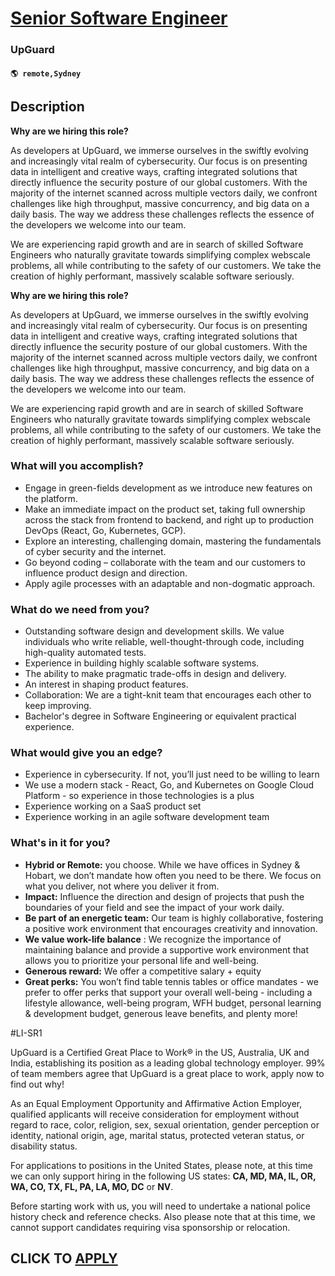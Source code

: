 # [Senior Software Engineer](https://www.remotewlb.com/apply/senior-software-engineer-133409)  
### UpGuard  
#### `🌎 remote,Sydney`  

## Description

 **Why are we hiring this role?**

As developers at UpGuard, we immerse ourselves in the swiftly evolving and increasingly vital realm of cybersecurity. Our focus is on presenting data in intelligent and creative ways, crafting integrated solutions that directly influence the security posture of our global customers. With the majority of the internet scanned across multiple vectors daily, we confront challenges like high throughput, massive concurrency, and big data on a daily basis. The way we address these challenges reflects the essence of the developers we welcome into our team.

  

We are experiencing rapid growth and are in search of skilled Software Engineers who naturally gravitate towards simplifying complex webscale problems, all while contributing to the safety of our customers. We take the creation of highly performant, massively scalable software seriously.

  

 **Why are we hiring this role?**

As developers at UpGuard, we immerse ourselves in the swiftly evolving and increasingly vital realm of cybersecurity. Our focus is on presenting data in intelligent and creative ways, crafting integrated solutions that directly influence the security posture of our global customers. With the majority of the internet scanned across multiple vectors daily, we confront challenges like high throughput, massive concurrency, and big data on a daily basis. The way we address these challenges reflects the essence of the developers we welcome into our team.

  

We are experiencing rapid growth and are in search of skilled Software Engineers who naturally gravitate towards simplifying complex webscale problems, all while contributing to the safety of our customers. We take the creation of highly performant, massively scalable software seriously.

  

### What will you accomplish?

* Engage in green-fields development as we introduce new features on the platform.
* Make an immediate impact on the product set, taking full ownership across the stack from frontend to backend, and right up to production DevOps (React, Go, Kubernetes, GCP).
* Explore an interesting, challenging domain, mastering the fundamentals of cyber security and the internet.
* Go beyond coding – collaborate with the team and our customers to influence product design and direction.
* Apply agile processes with an adaptable and non-dogmatic approach.

  

### What do we need from you?

* Outstanding software design and development skills. We value individuals who write reliable, well-thought-through code, including high-quality automated tests.
* Experience in building highly scalable software systems.
* The ability to make pragmatic trade-offs in design and delivery.
* An interest in shaping product features.
* Collaboration: We are a tight-knit team that encourages each other to keep improving.
* Bachelor's degree in Software Engineering or equivalent practical experience.

  

### What would give you an edge?

* Experience in cybersecurity. If not, you’ll just need to be willing to learn
* We use a modern stack - React, Go, and Kubernetes on Google Cloud Platform - so experience in those technologies is a plus
* Experience working on a SaaS product set
* Experience working in an agile software development team

  

### What's in it for you?

*  **Hybrid or Remote:** you choose. While we have offices in Sydney & Hobart, we don’t mandate how often you need to be there. We focus on what you deliver, not where you deliver it from. 
* **Impact:** Influence the direction and design of projects that push the boundaries of your field and see the impact of your work daily.
*  **Be part of an energetic team:** Our team is highly collaborative, fostering a positive work environment that encourages creativity and innovation.
*  **We value work-life balance** : We recognize the importance of maintaining balance and provide a supportive work environment that allows you to prioritize your personal life and well-being.
*  **Generous reward:** We offer a competitive salary + equity 
* **Great perks:** You won’t find table tennis tables or office mandates - we prefer to offer perks that support your overall well-being - including a lifestyle allowance, well-being program, WFH budget, personal learning & development budget, generous leave benefits, and plenty more!

  

  

#LI-SR1

  

UpGuard is a Certified Great Place to Work® in the US, Australia, UK and India, establishing its position as a leading global technology employer. 99% of team members agree that UpGuard is a great place to work, apply now to find out why!

  

As an Equal Employment Opportunity and Affirmative Action Employer, qualified applicants will receive consideration for employment without regard to race, color, religion, sex, sexual orientation, gender perception or identity, national origin, age, marital status, protected veteran status, or disability status.

  

For applications to positions in the United States, please note, at this time we can only support hiring in the following US states: **CA, MD, MA, IL, OR, WA, CO, TX, FL, PA, LA, MO, DC** or **NV**.

  

Before starting work with us, you will need to undertake a national police history check and reference checks. Also please note that at this time, we cannot support candidates requiring visa sponsorship or relocation.

  
## CLICK TO [APPLY](https://www.remotewlb.com/apply/senior-software-engineer-133409)

